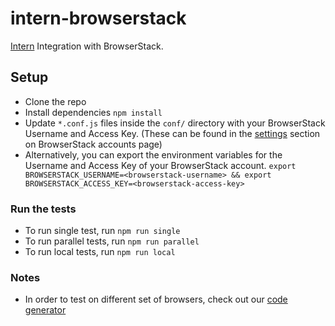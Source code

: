 # intern-browserstack

[Intern](https://theintern.github.io/) Integration with BrowserStack.

## Setup

- Clone the repo
- Install dependencies `npm install`
- Update `*.conf.js` files inside the `conf/` directory with your BrowserStack Username and Access Key. (These can be found in the [settings](https://www.browserstack.com/accounts/settings) section on BrowserStack accounts page)
- Alternatively, you can export the environment variables for the Username and Access Key of your BrowserStack account. `export BROWSERSTACK_USERNAME=<browserstack-username> && export BROWSERSTACK_ACCESS_KEY=<browserstack-access-key>`

### Run the tests

- To run single test, run `npm run single`
- To run parallel tests, run `npm run parallel`
- To run local tests, run `npm run local`

### Notes

- In order to test on different set of browsers, check out our [code generator](https://www.browserstack.com/automate/python#setting-os-and-browser)
